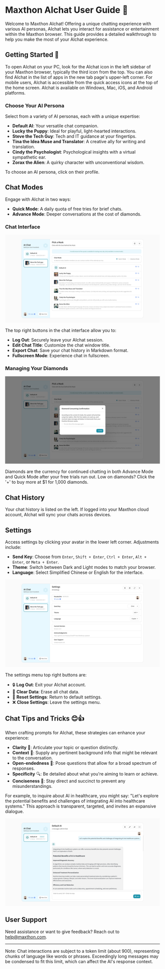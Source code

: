 # Maxthon AIchat User Guide 📘

Welcome to Maxthon AIchat! Offering a unique chatting experience with various AI personas, AIchat lets you interact for assistance or entertainment within the Maxthon browser. This guide provides a detailed walkthrough to help you make the most of your AIchat experience.

## Getting Started 🚀

To open AIchat on your PC, look for the AIchat icon in the left sidebar of your Maxthon browser, typically the third icon from the top. You can also find AIchat in the list of apps in the new tab page's upper-left corner. For mobile users, AIchat is accessible from the quick access icons at the top of the home screen. AIchat is available on Windows, Mac, iOS, and Android platforms.

### Choose Your AI Persona

Select from a variety of AI personas, each with a unique expertise:

- **Default AI**: Your versatile chat companion.
- **Lucky the Puppy**: Ideal for playful, light-hearted interactions.
- **Steve the Tech Guy**: Tech and IT guidance at your fingertips.
- **Tina the Idea Muse and Translator**: A creative ally for writing and translation.
- **Cindy the Psychologist**: Psychological insights with a virtual sympathetic ear.
- **Zorax the Alien**: A quirky character with unconventional wisdom.

To choose an AI persona, click on their profile.

## Chat Modes

Engage with AIchat in two ways:

- **Quick Mode**: A daily quota of free tries for brief chats.
- **Advance Mode**: Deeper conversations at the cost of diamonds.

### Chat Interface

![Maxthon AIchat Chat Window](images/aichat/chat_window.jpg "Interact with various AI personas in the Maxthon AIchat Chat Window")

The top right buttons in the chat interface allow you to:

-  **Log Out**: Securely leave your AIchat session.
-  **Edit Chat Title**: Customize the chat window title.
-  **Export Chat**: Save your chat history in Markdown format.
-  **Fullscreen Mode**: Experience chat in fullscreen.

### Managing Your Diamonds

![Maxthon AIchat Diamond Balance](images/aichat/diamond_balance.jpg "Keep track of your Maxthon AIchat Diamond Balance")

Diamonds are the currency for continued chatting in both Advance Mode and Quick Mode after your free trials run out. Low on diamonds? Click the '+' to buy more at $1 for 1,000 diamonds.

## Chat History

Your chat history is listed on the left. If logged into your Maxthon cloud account, AIchat will sync your chats across devices.

## Settings

Access settings by clicking your avatar in the lower left corner. Adjustments include:

- **Send Key**: Choose from `Enter`, `Shift + Enter`, `Ctrl + Enter`, `Alt + Enter`, or `Meta + Enter`.
- **Theme**: Switch between Dark and Light modes to match your browser.
- **Language**: Select Simplified Chinese or English for the interface.

![Maxthon AIchat Settings Menu](images/aichat/settings_menu.jpg "Configure your preferences in the Maxthon AIchat Settings Menu")

The settings menu top right buttons are:

- 🔒 **Log Out**: Exit your AIchat account.
- 🧹 **Clear Data**: Erase all chat data.
- 🔧 **Reset Settings**: Return to default settings.
- ❌ **Close Settings**: Leave the settings menu.

## Chat Tips and Tricks 😊👍

When crafting prompts for AIchat, these strategies can enhance your experience:

- **Clarity** 🎯: Articulate your topic or question distinctly.
- **Context** 📖: Supply any pertinent background info that might be relevant to the conversation.
- **Open-endedness** 🌟: Pose questions that allow for a broad spectrum of responses.
- **Specificity** 🔍: Be detailed about what you're aiming to learn or achieve.
- **Conciseness** 📏: Stay direct and succinct to prevent any misunderstandings.

For example, to inquire about AI in healthcare, you might say: "Let's explore the potential benefits and challenges of integrating AI into healthcare systems." This approach is transparent, targeted, and invites an expansive dialogue.

![Maxthon AIchat Discussion on Healthcare](images/aichat/ai_healthcare_discussion.jpg "Discussing the Impact of AI on Healthcare with Maxthon AIchat")

## User Support

Need assistance or want to give feedback? Reach out to help@maxthon.com.

---

Note: Chat interactions are subject to a token limit (about 900), representing chunks of language like words or phrases. Exceedingly long messages may be condensed to fit this limit, which can affect the AI's response context.

